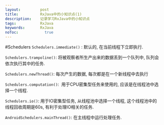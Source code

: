 ```yaml
---
layout:         post
title:          RxJava中的小知识点(1)
description:    记录学习RxJava中的小知识点
tags:           RxJava
keywords:       RxJava
noToc: 			  true
---
```

#Schedulers
`Schedulers.immediate()` : 默认的, 在当前线程下立即执行.

`Schedulers.trampoline()`: 将被观察者所生产出来的数据丢到一个队列中, 队列会依次执行其中的任务.

`Schedulers.newThread()`: 每次产生的数据, 每次都是在一个新线程中去执行

`Schedulers.computation()`:  用于CPU密集型任务来使用的, 应该是在线程池中选择一个线程.

`Schedulers.io()`: 用于IO密集型任务, 从线程池中选择一个线程, 这个线程池中的线程回收周期是60s, 有利于处理IO相关的任务.

`AndroidSchedulers.mainThread()`: 在主线程中运行处理任务.

